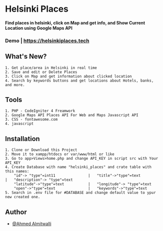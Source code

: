 
# Helsinki Places

#### Find places in helsinki, click on Map and get info, and Show Current Location using Google Maps API


### Demo | https://helsinkiplaces.tech

## What's New?
    1. Get place/area in Helsinki in real time
    2. Save and edit or Delete Places
    3. Click on Map and get information about clicked location
    4. Search by keywords buttons and get locations about Hotels, banks, and more.

## Tools
    1. PHP - CodeIgniter 4 Freamwork
    2. Google Maps API Places API For Web and Maps Javascript API
    3. CSS - fontawesome.com
    4. javascript

## Installation
    1. Clone or Download this Project
    2. Move it to xampp/htdocs or var/www/html or like
    3. Go to app>Views>home.php and change API_KEY in script src with Your API_KEY
    4. Create Database with name "helsinki_places" and crate table with this names:
        "id"-> "type"=int11               |   "title"->"type"=text         |   "description"-> "type"=text
        "latitude"->"type"=text           |   "longitude"-> "type"=text     
        "open"->"type"=text               |   "keywords"->"type"=text
    5. Search in .env file for #DATABASE and change default value to ypur new created one.

    
## Author

- [@Ahmed Almitwalli](https://github.com/almitwalli)

  
